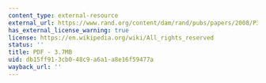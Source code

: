 ```yaml
---
content_type: external-resource
external_url: https://www.rand.org/content/dam/rand/pubs/papers/2008/P3919.pdf
has_external_license_warning: true
license: https://en.wikipedia.org/wiki/All_rights_reserved
status: ''
title: PDF - 3.7MB
uid: db15ff91-3cb0-48c9-a6a1-a8e16f59477a
wayback_url: ''
---
```

